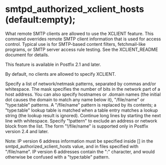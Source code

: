 # smtpd_authorized_xclient_hosts (default:empty); 


What remote SMTP clients are allowed to use the XCLIENT feature.  This
command overrides remote SMTP client information that is used for access
control. Typical use is for SMTP-based content filters, fetchmail-like
programs, or SMTP server access rule testing. See the XCLIENT_README
document for details.



This feature is available in Postfix 2.1 and later.



By default, no clients are allowed to specify XCLIENT.



Specify a list of network/netmask patterns, separated by commas
and/or whitespace. The mask specifies the number of bits in the
network part of a host address. You can also specify hostnames or
.domain names (the initial dot causes the domain to match any name
below it),  "/file/name" or "type:table" patterns.  A "/file/name"
pattern is replaced by its contents; a "type:table" lookup table
is matched when a table entry matches a lookup string (the lookup
result is ignored).  Continue long lines by starting the next line
with whitespace. Specify "!pattern" to exclude an address or network
block from the list. The form "!/file/name" is supported only in
Postfix version 2.4 and later.  

 Note: IP version 6 address information must be specified inside
[] in the smtpd_authorized_xclient_hosts value, and in
files specified with "/file/name".  IP version 6 addresses contain
the ":" character, and would otherwise be confused with a "type:table"
pattern.  


